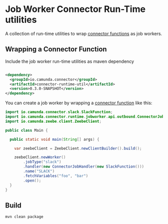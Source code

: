 # Job Worker Connector Run-Time utilities

A collection of run-time utilities to wrap [connector functions](../core) as job workers.

## Wrapping a Connector Function

Include the job worker run-time utilities as maven dependency

```xml

<dependency>
  <groupId>io.camunda.connector</groupId>
  <artifactId>connector-runtime-util</artifactId>
  <version>0.3.0-SNAPSHOT</version>
</dependency>
```

You can create a job worker by wrapping a [connector function](../core) like this:

```java
import io.camunda.connector.slack.SlackFunction;
import io.camunda.connector.runtime.jobworker.api.outbound.ConnectorJobHandler;
import io.camunda.zeebe.client.ZeebeClient;

public class Main {

  public static void main(String[] args) {

    var zeebeClient = ZeebeClient.newClientBuilder().build();

    zeebeClient.newWorker()
        .jobType("slack")
        .handler(new ConnectorJobHandler(new SlackFunction()))
        .name("SLACK")
        .fetchVariables("foo", "bar")
        .open();
  }
}
```

## Build

```bash
mvn clean package
```
